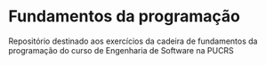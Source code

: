 # Fundamentos da programação

Repositório destinado aos exercícios da cadeira de fundamentos da programação do curso de Engenharia de Software na PUCRS
